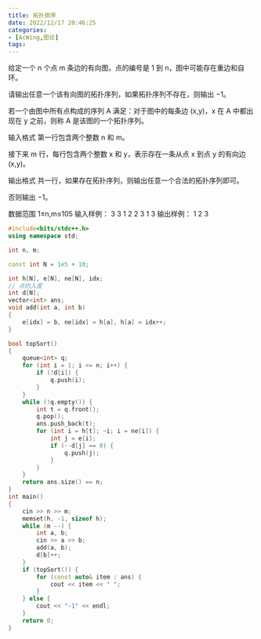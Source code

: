 ```yaml
---
title: 拓扑排序
date: 2022/12/17 20:46:25
categories:
- [AcWing,图论]
tags:
---
```

给定一个 n 个点 m 条边的有向图，点的编号是 1 到 n，图中可能存在重边和自环。

请输出任意一个该有向图的拓扑序列，如果拓扑序列不存在，则输出 −1。

若一个由图中所有点构成的序列 A 满足：对于图中的每条边 (x,y)，x 在 A 中都出现在 y 之前，则称 A 是该图的一个拓扑序列。

输入格式
第一行包含两个整数 n 和 m。

接下来 m 行，每行包含两个整数 x 和 y，表示存在一条从点 x 到点 y 的有向边 (x,y)。

输出格式
共一行，如果存在拓扑序列，则输出任意一个合法的拓扑序列即可。

否则输出 −1。

数据范围
1≤n,m≤105
输入样例：
3 3
1 2
2 3
1 3
输出样例：
1 2 3
```cpp
#include<bits/stdc++.h>
using namespace std;

int n, m;

const int N = 1e5 + 10;

int h[N], e[N], ne[N], idx;
// 点的入度
int d[N];
vector<int> ans;
void add(int a, int b)
{
    e[idx] = b, ne[idx] = h[a], h[a] = idx++;
}

bool topSort()
{
    queue<int> q;
    for (int i = 1; i <= n; i++) {
        if (!d[i]) {
            q.push(i);
        }
    }
    while (!q.empty()) {
        int t = q.front();
        q.pop();
        ans.push_back(t);
        for (int i = h[t]; ~i; i = ne[i]) {
            int j = e[i];
            if (--d[j] == 0) {
                q.push(j);
            }
        }
    }
    return ans.size() == n;
}
int main()
{
    cin >> n >> m;
    memset(h, -1, sizeof h);
    while (m --) {
        int a, b;
        cin >> a >> b;
        add(a, b);
        d[b]++;
    }
    if (topSort()) {
        for (const auto& item : ans) {
            cout << item << " ";
        }
    } else {
        cout << "-1" << endl;
    }
    return 0;
}
```